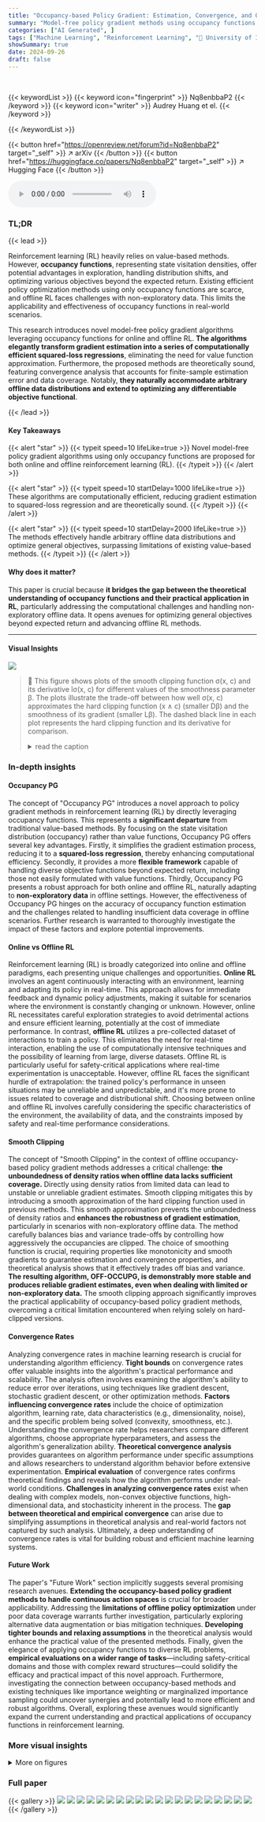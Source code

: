 ```yaml
---
title: "Occupancy-based Policy Gradient: Estimation, Convergence, and Optimality"
summary: "Model-free policy gradient methods using occupancy functions are developed for online and offline RL, achieving computational efficiency and handling arbitrary data distributions."
categories: ["AI Generated", ]
tags: ["Machine Learning", "Reinforcement Learning", "🏢 University of Illinois Urbana-Champaign",]
showSummary: true
date: 2024-09-26
draft: false
---
```


<br>

{{< keywordList >}}
{{< keyword icon="fingerprint" >}} Nq8enbbaP2 {{< /keyword >}}
{{< keyword icon="writer" >}} Audrey Huang et el. {{< /keyword >}}
 
{{< /keywordList >}}

{{< button href="https://openreview.net/forum?id=Nq8enbbaP2" target="_self" >}}
↗ arXiv
{{< /button >}}
{{< button href="https://huggingface.co/papers/Nq8enbbaP2" target="_self" >}}
↗ Hugging Face
{{< /button >}}



<audio controls>
    <source src="https://ai-paper-reviewer.com/Nq8enbbaP2/podcast.wav" type="audio/wav">
    Your browser does not support the audio element.
</audio>


### TL;DR


{{< lead >}}

Reinforcement learning (RL) heavily relies on value-based methods. However, **occupancy functions**, representing state visitation densities, offer potential advantages in exploration, handling distribution shifts, and optimizing various objectives beyond the expected return. Existing efficient policy optimization methods using only occupancy functions are scarce, and offline RL faces challenges with non-exploratory data.  This limits the applicability and effectiveness of occupancy functions in real-world scenarios.

This research introduces novel model-free policy gradient algorithms leveraging occupancy functions for online and offline RL. **The algorithms elegantly transform gradient estimation into a series of computationally efficient squared-loss regressions**, eliminating the need for value function approximation.  Furthermore, the proposed methods are theoretically sound, featuring convergence analysis that accounts for finite-sample estimation error and data coverage. Notably, **they naturally accommodate arbitrary offline data distributions and extend to optimizing any differentiable objective functional**.

{{< /lead >}}


#### Key Takeaways

{{< alert "star" >}}
{{< typeit speed=10 lifeLike=true >}} Novel model-free policy gradient algorithms using only occupancy functions are proposed for both online and offline reinforcement learning (RL). {{< /typeit >}}
{{< /alert >}}

{{< alert "star" >}}
{{< typeit speed=10 startDelay=1000 lifeLike=true >}} These algorithms are computationally efficient, reducing gradient estimation to squared-loss regression and are theoretically sound. {{< /typeit >}}
{{< /alert >}}

{{< alert "star" >}}
{{< typeit speed=10 startDelay=2000 lifeLike=true >}} The methods effectively handle arbitrary offline data distributions and optimize general objectives, surpassing limitations of existing value-based methods. {{< /typeit >}}
{{< /alert >}}

#### Why does it matter?
This paper is crucial because **it bridges the gap between the theoretical understanding of occupancy functions and their practical application in RL**, particularly addressing the computational challenges and handling non-exploratory offline data.  It opens avenues for optimizing general objectives beyond expected return and advancing offline RL methods.

------
#### Visual Insights



![](https://ai-paper-reviewer.com/Nq8enbbaP2/figures_7_1.jpg)

> 🔼 This figure shows plots of the smooth clipping function σ(x, c) and its derivative ĩσ(x, c) for different values of the smoothness parameter β.  The plots illustrate the trade-off between how well σ(x, c) approximates the hard clipping function (x ∧ c) (smaller Dβ) and the smoothness of its gradient (smaller Lβ).  The dashed black line in each plot represents the hard clipping function and its derivative for comparison.
> <details>
> <summary>read the caption</summary>
> Figure 1: We plot σ(x, c) from Prop. 4.3 for different b, that trade-off between clipping approximation error and smoothness (D x 1/Lo).
> </details>







### In-depth insights


#### Occupancy PG
The concept of "Occupancy PG" introduces a novel approach to policy gradient methods in reinforcement learning (RL) by directly leveraging occupancy functions. This represents a **significant departure** from traditional value-based methods. By focusing on the state visitation distribution (occupancy) rather than value functions, Occupancy PG offers several key advantages.  Firstly, it simplifies the gradient estimation process, reducing it to a **squared-loss regression**, thereby enhancing computational efficiency. Secondly, it provides a more **flexible framework** capable of handling diverse objective functions beyond expected return, including those not easily formulated with value functions. Thirdly, Occupancy PG presents a robust approach for both online and offline RL, naturally adapting to **non-exploratory data** in offline settings.  However, the effectiveness of Occupancy PG hinges on the accuracy of occupancy function estimation and the challenges related to handling insufficient data coverage in offline scenarios.  Further research is warranted to thoroughly investigate the impact of these factors and explore potential improvements.

#### Online vs Offline RL
Reinforcement learning (RL) is broadly categorized into online and offline paradigms, each presenting unique challenges and opportunities. **Online RL** involves an agent continuously interacting with an environment, learning and adapting its policy in real-time. This approach allows for immediate feedback and dynamic policy adjustments, making it suitable for scenarios where the environment is constantly changing or unknown. However, online RL necessitates careful exploration strategies to avoid detrimental actions and ensure efficient learning, potentially at the cost of immediate performance.  In contrast, **offline RL** utilizes a pre-collected dataset of interactions to train a policy. This eliminates the need for real-time interaction, enabling the use of computationally intensive techniques and the possibility of learning from large, diverse datasets. Offline RL is particularly useful for safety-critical applications where real-time experimentation is unacceptable. However, offline RL faces the significant hurdle of extrapolation: the trained policy's performance in unseen situations may be unreliable and unpredictable, and it's more prone to issues related to coverage and distributional shift.  Choosing between online and offline RL involves carefully considering the specific characteristics of the environment, the availability of data, and the constraints imposed by safety and real-time performance considerations.

#### Smooth Clipping
The concept of "Smooth Clipping" in the context of offline occupancy-based policy gradient methods addresses a critical challenge: **the unboundedness of density ratios when offline data lacks sufficient coverage.**  Directly using density ratios from limited data can lead to unstable or unreliable gradient estimates.  Smooth clipping mitigates this by introducing a smooth approximation of the hard clipping function used in previous methods. This smooth approximation prevents the unboundedness of density ratios and **enhances the robustness of gradient estimation**, particularly in scenarios with non-exploratory offline data. The method carefully balances bias and variance trade-offs by controlling how aggressively the occupancies are clipped.  The choice of smoothing function is crucial, requiring properties like monotonicity and smooth gradients to guarantee estimation and convergence properties, and theoretical analysis shows that it effectively trades off bias and variance. **The resulting algorithm, OFF-OCCUPG, is demonstrably more stable and produces reliable gradient estimates, even when dealing with limited or non-exploratory data.** The smooth clipping approach significantly improves the practical applicability of occupancy-based policy gradient methods, overcoming a critical limitation encountered when relying solely on hard-clipped versions.

#### Convergence Rates
Analyzing convergence rates in machine learning research is crucial for understanding algorithm efficiency.  **Tight bounds** on convergence rates offer valuable insights into the algorithm's practical performance and scalability.  The analysis often involves examining the algorithm's ability to reduce error over iterations, using techniques like gradient descent, stochastic gradient descent, or other optimization methods.  **Factors influencing convergence rates** include the choice of optimization algorithm, learning rate, data characteristics (e.g., dimensionality, noise), and the specific problem being solved (convexity, smoothness, etc.).  Understanding the convergence rate helps researchers compare different algorithms, choose appropriate hyperparameters, and assess the algorithm's generalization ability.  **Theoretical convergence analysis** provides guarantees on algorithm performance under specific assumptions and allows researchers to understand algorithm behavior before extensive experimentation.  **Empirical evaluation** of convergence rates confirms theoretical findings and reveals how the algorithm performs under real-world conditions.  **Challenges in analyzing convergence rates** exist when dealing with complex models, non-convex objective functions, high-dimensional data, and stochasticity inherent in the process. The **gap between theoretical and empirical convergence** can arise due to simplifying assumptions in theoretical analysis and real-world factors not captured by such analysis.  Ultimately, a deep understanding of convergence rates is vital for building robust and efficient machine learning systems.

#### Future Work
The paper's "Future Work" section implicitly suggests several promising research avenues.  **Extending the occupancy-based policy gradient methods to handle continuous action spaces** is crucial for broader applicability.  Addressing the **limitations of offline policy optimization** under poor data coverage warrants further investigation, particularly exploring alternative data augmentation or bias mitigation techniques.  **Developing tighter bounds and relaxing assumptions** in the theoretical analysis would enhance the practical value of the presented methods.  Finally, given the elegance of applying occupancy functions to diverse RL problems, **empirical evaluations on a wider range of tasks**—including safety-critical domains and those with complex reward structures—could solidify the efficacy and practical impact of this novel approach.  Furthermore, investigating the connection between occupancy-based methods and existing techniques like importance weighting or marginalized importance sampling could uncover synergies and potentially lead to more efficient and robust algorithms.  Overall, exploring these avenues would significantly expand the current understanding and practical applications of occupancy functions in reinforcement learning.


### More visual insights

<details>
<summary>More on figures
</summary>


![](https://ai-paper-reviewer.com/Nq8enbbaP2/figures_22_1.jpg)

> 🔼 This figure shows plots of the smooth clipping function σ(x,c) for different values of the parameter β and the clipping constant c.  The smooth clipping function σ(x, c) is an approximation of the hard clipping function min(x, c) that is used in the paper's offline policy gradient algorithm. The plots illustrate the trade-off between the approximation error and the smoothness of the gradient of the smooth clipping function. The approximation error is the difference between the smooth clipping function and the hard clipping function. The smoothness is measured by the Lipschitz constant of the gradient of the smooth clipping function. The plots show that as β increases, the approximation error decreases but the smoothness of the gradient decreases. Conversely, as c increases, the approximation error increases but the smoothness of the gradient increases.
> <details>
> <summary>read the caption</summary>
> Figure 1: We plot σ(x, c) from Prop. 4.3 for different b, that trade-off between clipping approximation error and smoothness (D x 1/Lo).
> </details>



![](https://ai-paper-reviewer.com/Nq8enbbaP2/figures_33_1.jpg)

> 🔼 This figure is a simple MDP example used in Proposition C.3 to demonstrate that even with all-policy coverage in the offline setting, the optimality gap can still be large if the initial state distribution is not sufficiently exploratory.  The MDP consists of a root node S, which transitions to either node X or another node with probability ε. Node X then transitions to either node Y or Z. Nodes Y and Z are terminal nodes with rewards 1/ε and 1 respectively. The other node transitions to another terminal node with reward 0. This example highlights the importance of sufficient data coverage for offline policy optimization, illustrating that even when all policies are represented in the data, the performance might still be far from optimal if the coverage is not sufficient in reward-relevant states.
> <details>
> <summary>read the caption</summary>
> Figure 3: Example in Prop. C.3
> </details>



</details>






### Full paper

{{< gallery >}}
<img src="https://ai-paper-reviewer.com/Nq8enbbaP2/1.png" class="grid-w50 md:grid-w33 xl:grid-w25" />
<img src="https://ai-paper-reviewer.com/Nq8enbbaP2/2.png" class="grid-w50 md:grid-w33 xl:grid-w25" />
<img src="https://ai-paper-reviewer.com/Nq8enbbaP2/3.png" class="grid-w50 md:grid-w33 xl:grid-w25" />
<img src="https://ai-paper-reviewer.com/Nq8enbbaP2/4.png" class="grid-w50 md:grid-w33 xl:grid-w25" />
<img src="https://ai-paper-reviewer.com/Nq8enbbaP2/5.png" class="grid-w50 md:grid-w33 xl:grid-w25" />
<img src="https://ai-paper-reviewer.com/Nq8enbbaP2/6.png" class="grid-w50 md:grid-w33 xl:grid-w25" />
<img src="https://ai-paper-reviewer.com/Nq8enbbaP2/7.png" class="grid-w50 md:grid-w33 xl:grid-w25" />
<img src="https://ai-paper-reviewer.com/Nq8enbbaP2/8.png" class="grid-w50 md:grid-w33 xl:grid-w25" />
<img src="https://ai-paper-reviewer.com/Nq8enbbaP2/9.png" class="grid-w50 md:grid-w33 xl:grid-w25" />
<img src="https://ai-paper-reviewer.com/Nq8enbbaP2/10.png" class="grid-w50 md:grid-w33 xl:grid-w25" />
<img src="https://ai-paper-reviewer.com/Nq8enbbaP2/11.png" class="grid-w50 md:grid-w33 xl:grid-w25" />
<img src="https://ai-paper-reviewer.com/Nq8enbbaP2/12.png" class="grid-w50 md:grid-w33 xl:grid-w25" />
<img src="https://ai-paper-reviewer.com/Nq8enbbaP2/13.png" class="grid-w50 md:grid-w33 xl:grid-w25" />
<img src="https://ai-paper-reviewer.com/Nq8enbbaP2/14.png" class="grid-w50 md:grid-w33 xl:grid-w25" />
<img src="https://ai-paper-reviewer.com/Nq8enbbaP2/15.png" class="grid-w50 md:grid-w33 xl:grid-w25" />
<img src="https://ai-paper-reviewer.com/Nq8enbbaP2/16.png" class="grid-w50 md:grid-w33 xl:grid-w25" />
<img src="https://ai-paper-reviewer.com/Nq8enbbaP2/17.png" class="grid-w50 md:grid-w33 xl:grid-w25" />
<img src="https://ai-paper-reviewer.com/Nq8enbbaP2/18.png" class="grid-w50 md:grid-w33 xl:grid-w25" />
<img src="https://ai-paper-reviewer.com/Nq8enbbaP2/19.png" class="grid-w50 md:grid-w33 xl:grid-w25" />
<img src="https://ai-paper-reviewer.com/Nq8enbbaP2/20.png" class="grid-w50 md:grid-w33 xl:grid-w25" />
{{< /gallery >}}